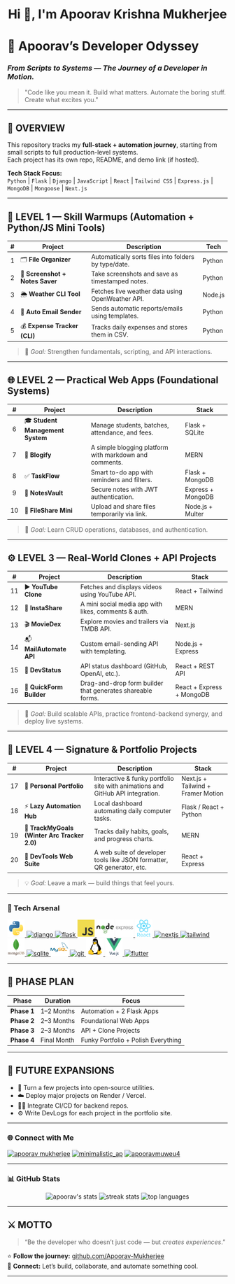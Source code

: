 <h1 align="center">Hi 👋, I'm Apoorav Krishna Mukherjee</h1>

# 🚀 Apoorav’s Developer Odyssey
### *From Scripts to Systems — The Journey of a Developer in Motion.*

> "Code like you mean it. Build what matters. Automate the boring stuff. Create what excites you."

---

## 🧭 OVERVIEW
This repository tracks my **full-stack + automation journey**, starting from small scripts to full production-level systems.  
Each project has its own repo, README, and demo link (if hosted).  

**Tech Stack Focus:**  
`Python` | `Flask` | `Django` | `JavaScript` | `React` | `Tailwind CSS` | `Express.js` | `MongoDB` | `Mongoose` | `Next.js`

---

## 🧩 LEVEL 1 — Skill Warmups (Automation + Python/JS Mini Tools)

| # | Project | Description | Tech |
|:-:|----------|--------------|------|
| 1 | 🗂️ **File Organizer** | Automatically sorts files into folders by type/date. | Python |
| 2 | 📸 **Screenshot + Notes Saver** | Take screenshots and save as timestamped notes. | Python |
| 3 | 🌦️ **Weather CLI Tool** | Fetches live weather data using OpenWeather API. | Node.js |
| 4 | 📧 **Auto Email Sender** | Sends automatic reports/emails using templates. | Python |
| 5 | 💰 **Expense Tracker (CLI)** | Tracks daily expenses and stores them in CSV. | Python |

> 🧠 *Goal:* Strengthen fundamentals, scripting, and API interactions.

---

## 🌐 LEVEL 2 — Practical Web Apps (Foundational Systems)

| # | Project | Description | Stack |
|:-:|----------|--------------|-------|
| 6 | 🎓 **Student Management System** | Manage students, batches, attendance, and fees. | Flask + SQLite |
| 7 | 📝 **Blogify** | A simple blogging platform with markdown and comments. | MERN |
| 8 | ✅ **TaskFlow** | Smart to-do app with reminders and filters. | Flask + MongoDB |
| 9 | 🔐 **NotesVault** | Secure notes with JWT authentication. | Express + MongoDB |
| 10 | 📂 **FileShare Mini** | Upload and share files temporarily via link. | Node.js + Multer |

> 🧠 *Goal:* Learn CRUD operations, databases, and authentication.

---

## ⚙️ LEVEL 3 — Real-World Clones + API Projects

| # | Project | Description | Stack |
|:-:|----------|--------------|-------|
| 11 | ▶️ **YouTube Clone** | Fetches and displays videos using YouTube API. | React + Tailwind |
| 12 | 📸 **InstaShare** | A mini social media app with likes, comments & auth. | MERN |
| 13 | 🎬 **MovieDex** | Explore movies and trailers via TMDB API. | Next.js |
| 14 | 📬 **MailAutomate API** | Custom email-sending API with templating. | Node.js + Express |
| 15 | 🧾 **DevStatus** | API status dashboard (GitHub, OpenAI, etc.). | React + REST API |
| 16 | 🧱 **QuickForm Builder** | Drag-and-drop form builder that generates shareable forms. | React + Express + MongoDB |

> 🧠 *Goal:* Build scalable APIs, practice frontend-backend synergy, and deploy live systems.

---

## 💎 LEVEL 4 — Signature & Portfolio Projects

| # | Project | Description | Stack |
|:-:|----------|--------------|-------|
| 17 | 🌌 **Personal Portfolio** | Interactive & funky portfolio site with animations and GitHub API integration. | Next.js + Tailwind + Framer Motion |
| 18 | ⚡ **Lazy Automation Hub** | Local dashboard automating daily computer tasks. | Flask / React + Python |
| 19 | 🧭 **TrackMyGoals (Winter Arc Tracker 2.0)** | Tracks daily habits, goals, and progress charts. | MERN |
| 20 | 🧰 **DevTools Web Suite** | A web suite of developer tools like JSON formatter, QR generator, etc. | React + Express |

> 💡 *Goal:* Leave a mark — build things that feel yours.

---

### 🧰 Tech Arsenal  
<p align="left">
<a href="https://www.python.org" target="_blank" rel="noreferrer"> <img src="https://raw.githubusercontent.com/devicons/devicon/master/icons/python/python-original.svg" alt="python" width="40" height="40"/> </a> 
<a href="https://www.djangoproject.com/" target="_blank" rel="noreferrer"> <img src="https://cdn.worldvectorlogo.com/logos/django.svg" alt="django" width="40" height="40"/> </a> 
<a href="https://flask.palletsprojects.com/" target="_blank" rel="noreferrer"> <img src="https://www.vectorlogo.zone/logos/pocoo_flask/pocoo_flask-icon.svg" alt="flask" width="40" height="40"/> </a> 
<a href="https://developer.mozilla.org/en-US/docs/Web/JavaScript" target="_blank" rel="noreferrer"> <img src="https://raw.githubusercontent.com/devicons/devicon/master/icons/javascript/javascript-original.svg" alt="javascript" width="40" height="40"/> </a> 
<a href="https://nodejs.org" target="_blank" rel="noreferrer"> <img src="https://raw.githubusercontent.com/devicons/devicon/master/icons/nodejs/nodejs-original-wordmark.svg" alt="nodejs" width="40" height="40"/> </a> 
<a href="https://expressjs.com" target="_blank" rel="noreferrer"> <img src="https://raw.githubusercontent.com/devicons/devicon/master/icons/express/express-original-wordmark.svg" alt="express" width="40" height="40"/> </a> 
<a href="https://reactjs.org/" target="_blank" rel="noreferrer"> <img src="https://raw.githubusercontent.com/devicons/devicon/master/icons/react/react-original-wordmark.svg" alt="react" width="40" height="40"/> </a> 
<a href="https://nextjs.org/" target="_blank" rel="noreferrer"> <img src="https://cdn.worldvectorlogo.com/logos/nextjs-2.svg" alt="nextjs" width="40" height="40"/> </a> 
<a href="https://tailwindcss.com/" target="_blank" rel="noreferrer"> <img src="https://www.vectorlogo.zone/logos/tailwindcss/tailwindcss-icon.svg" alt="tailwind" width="40" height="40"/> </a> 
<a href="https://www.mongodb.com/" target="_blank" rel="noreferrer"> <img src="https://raw.githubusercontent.com/devicons/devicon/master/icons/mongodb/mongodb-original-wordmark.svg" alt="mongodb" width="40" height="40"/> </a> 
<a href="https://www.sqlite.org/" target="_blank" rel="noreferrer"> <img src="https://www.vectorlogo.zone/logos/sqlite/sqlite-icon.svg" alt="sqlite" width="40" height="40"/> </a> 
<a href="https://www.mysql.com/" target="_blank" rel="noreferrer"> <img src="https://raw.githubusercontent.com/devicons/devicon/master/icons/mysql/mysql-original-wordmark.svg" alt="mysql" width="40" height="40"/> </a> 
<a href="https://git-scm.com/" target="_blank" rel="noreferrer"> <img src="https://www.vectorlogo.zone/logos/git-scm/git-scm-icon.svg" alt="git" width="40" height="40"/> </a> 
<a href="https://www.linux.org/" target="_blank" rel="noreferrer"> <img src="https://raw.githubusercontent.com/devicons/devicon/master/icons/linux/linux-original.svg" alt="linux" width="40" height="40"/> </a> 
<a href="https://vuejs.org/" target="_blank" rel="noreferrer"> <img src="https://raw.githubusercontent.com/devicons/devicon/master/icons/vuejs/vuejs-original-wordmark.svg" alt="vuejs" width="40" height="40"/> </a> 
<a href="https://flutter.dev" target="_blank" rel="noreferrer"> <img src="https://www.vectorlogo.zone/logos/flutterio/flutterio-icon.svg" alt="flutter" width="40" height="40"/> </a> 
</p>

---

## 📆 PHASE PLAN

| Phase | Duration | Focus |
|--------|-----------|--------|
| **Phase 1** | 1–2 Months | Automation + 2 Flask Apps |
| **Phase 2** | 2–3 Months | Foundational Web Apps |
| **Phase 3** | 2–3 Months | API + Clone Projects |
| **Phase 4** | Final Month | Funky Portfolio + Polish Everything |

---

## 🧠 FUTURE EXPANSIONS
- 🧩 Turn a few projects into open-source utilities.  
- ☁️ Deploy major projects on Render / Vercel.  
- 🧑‍💻 Integrate CI/CD for backend repos.  
- ⚙️ Write DevLogs for each project in the portfolio site.  

---

### 🌐 Connect with Me
<p align="left">
<a href="https://linkedin.com/in/apoorav-mukherjee" target="blank"><img align="center" src="https://raw.githubusercontent.com/rahuldkjain/github-profile-readme-generator/master/src/images/icons/Social/linked-in-alt.svg" alt="apoorav mukherjee" height="30" width="40" /></a>
<a href="https://instagram.com/minimalistic_ap" target="blank"><img align="center" src="https://raw.githubusercontent.com/rahuldkjain/github-profile-readme-generator/master/src/images/icons/Social/instagram.svg" alt="minimalistic_ap" height="30" width="40" /></a>
<a href="https://auth.geeksforgeeks.org/user/apooravmuweu4" target="blank"><img align="center" src="https://raw.githubusercontent.com/rahuldkjain/github-profile-readme-generator/master/src/images/icons/Social/geeks-for-geeks.svg" alt="apooravmuweu4" height="30" width="40" /></a>
</p>

---

### 📊 GitHub Stats  
<p align="center">
  <img src="https://github-readme-stats.vercel.app/api?username=apoorav-mukherjee&show_icons=true&theme=tokyonight" alt="apoorav's stats" />
  <img src="https://github-readme-streak-stats.herokuapp.com/?user=apoorav-mukherjee&theme=tokyonight" alt="streak stats" />
  <img src="https://github-readme-stats.vercel.app/api/top-langs/?username=apoorav-mukherjee&layout=compact&theme=tokyonight" alt="top languages" />
</p>

---

## ⚔️ MOTTO
> “Be the developer who doesn’t just code — but *creates experiences*.”

⭐ **Follow the journey:** [github.com/Apoorav-Mukherjee](https://github.com/Apoorav-Mukherjee)  
💬 **Connect:** Let’s build, collaborate, and automate something cool.

---

